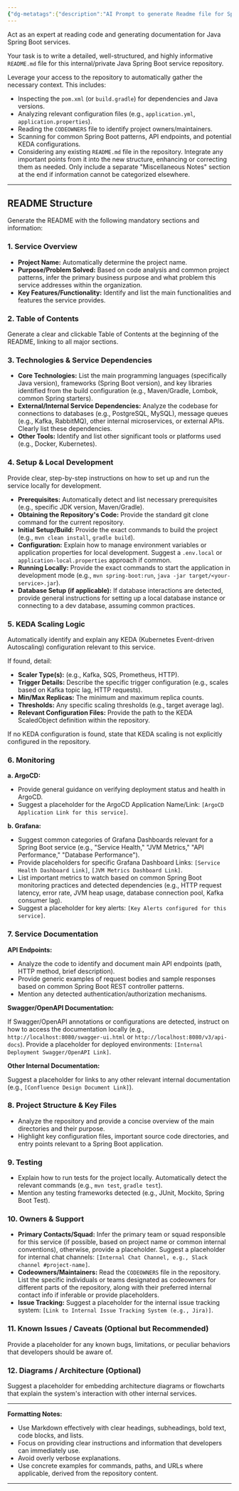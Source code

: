 ```yaml
---
{"dg-metatags":{"description":"AI Prompt to generate Readme file for Spring boot + Java App","title":"AI Prompt to generate Readme file for Spring boot + Java App","og:title":"AI Prompt to generate Readme file for Spring boot + Java App","og:type":"article","og:article:author":"Hemant Bothra","og:article:tag":["AI-Prompts","chatGPT","Gemini","Claude","Cusror"],"og:article:section":"Technology"},"dg-publish":true,"comments":true,"tags":["AI","Prompt","PromptEngineering","SpringBoot","Java","README"],"permalink":"/ai-prompts/java-spring-boot-service-readme-generator/","metatags":{"description":"AI Prompt to generate Readme file for Spring boot + Java App","title":"AI Prompt to generate Readme file for Spring boot + Java App","og:title":"AI Prompt to generate Readme file for Spring boot + Java App","og:type":"article","og:article:author":"Hemant Bothra","og:article:tag":["AI-Prompts","chatGPT","Gemini","Claude","Cusror"],"og:article:section":"Technology"},"dgPassFrontmatter":true}
---
```


Act as an expert at reading code and generating documentation for Java Spring Boot services.

Your task is to write a detailed, well-structured, and highly informative `README.md` file for this internal/private Java Spring Boot service repository.

Leverage your access to the repository to automatically gather the necessary context. This includes:
- Inspecting the `pom.xml` (or `build.gradle`) for dependencies and Java versions.
- Analyzing relevant configuration files (e.g., `application.yml`, `application.properties`).
- Reading the `CODEOWNERS` file to identify project owners/maintainers.
- Scanning for common Spring Boot patterns, API endpoints, and potential KEDA configurations.
- Considering any existing `README.md` file in the repository. Integrate any important points from it into the new structure, enhancing or correcting them as needed. Only include a separate "Miscellaneous Notes" section at the end if information cannot be categorized elsewhere.

---

## README Structure
Generate the README with the following mandatory sections and information:

### 1. Service Overview

- **Project Name:** Automatically determine the project name.
- **Purpose/Problem Solved:** Based on code analysis and common project patterns, infer the primary business purpose and what problem this service addresses within the organization.
- **Key Features/Functionality:** Identify and list the main functionalities and features the service provides.

### 2. Table of Contents

Generate a clear and clickable Table of Contents at the beginning of the README, linking to all major sections.

### 3. Technologies & Service Dependencies

- **Core Technologies:** List the main programming languages (specifically Java version), frameworks (Spring Boot version), and key libraries identified from the build configuration (e.g., Maven/Gradle, Lombok, common Spring starters).
- **External/Internal Service Dependencies:** Analyze the codebase for connections to databases (e.g., PostgreSQL, MySQL), message queues (e.g., Kafka, RabbitMQ), other internal microservices, or external APIs. Clearly list these dependencies.
- **Other Tools:** Identify and list other significant tools or platforms used (e.g., Docker, Kubernetes).

### 4. Setup & Local Development

Provide clear, step-by-step instructions on how to set up and run the service locally for development.

- **Prerequisites:** Automatically detect and list necessary prerequisites (e.g., specific JDK version, Maven/Gradle).
- **Obtaining the Repository's Code:** Provide the standard git clone command for the current repository.
- **Initial Setup/Build:** Provide the exact commands to build the project (e.g., `mvn clean install`, `gradle build`).
- **Configuration:** Explain how to manage environment variables or application properties for local development. Suggest a `.env.local` or `application-local.properties` approach if common.
- **Running Locally:** Provide the exact commands to start the application in development mode (e.g., `mvn spring-boot:run`, `java -jar target/<your-service>.jar`).
- **Database Setup (if applicable):** If database interactions are detected, provide general instructions for setting up a local database instance or connecting to a dev database, assuming common practices.

### 5. KEDA Scaling Logic

Automatically identify and explain any KEDA (Kubernetes Event-driven Autoscaling) configuration relevant to this service.

If found, detail:

- **Scaler Type(s):** (e.g., Kafka, SQS, Prometheus, HTTP).
- **Trigger Details:** Describe the specific trigger configuration (e.g., scales based on Kafka topic lag, HTTP requests).
- **Min/Max Replicas:** The minimum and maximum replica counts.
- **Thresholds:** Any specific scaling thresholds (e.g., target average lag).
- **Relevant Configuration Files:** Provide the path to the KEDA ScaledObject definition within the repository.

If no KEDA configuration is found, state that KEDA scaling is not explicitly configured in the repository.

### 6. Monitoring

**a. ArgoCD:**

- Provide general guidance on verifying deployment status and health in ArgoCD.
- Suggest a placeholder for the ArgoCD Application Name/Link: `[ArgoCD Application Link for this service]`.

**b. Grafana:**

- Suggest common categories of Grafana Dashboards relevant for a Spring Boot service (e.g., "Service Health," "JVM Metrics," "API Performance," "Database Performance").
- Provide placeholders for specific Grafana Dashboard Links: `[Service Health Dashboard Link]`, `[JVM Metrics Dashboard Link]`.
- List important metrics to watch based on common Spring Boot monitoring practices and detected dependencies (e.g., HTTP request latency, error rate, JVM heap usage, database connection pool, Kafka consumer lag).
- Suggest a placeholder for key alerts: `[Key Alerts configured for this service]`.

### 7. Service Documentation

**API Endpoints:**

- Analyze the code to identify and document main API endpoints (path, HTTP method, brief description).
- Provide generic examples of request bodies and sample responses based on common Spring Boot REST controller patterns.
- Mention any detected authentication/authorization mechanisms.

**Swagger/OpenAPI Documentation:**

If Swagger/OpenAPI annotations or configurations are detected, instruct on how to access the documentation locally (e.g., `http://localhost:8080/swagger-ui.html` or `http://localhost:8080/v3/api-docs`). Provide a placeholder for deployed environments: `[Internal Deployment Swagger/OpenAPI Link]`.

**Other Internal Documentation:**

Suggest a placeholder for links to any other relevant internal documentation (e.g., `[Confluence Design Document Link]`).

### 8. Project Structure & Key Files

- Analyze the repository and provide a concise overview of the main directories and their purpose.
- Highlight key configuration files, important source code directories, and entry points relevant to a Spring Boot application.

### 9. Testing

- Explain how to run tests for the project locally. Automatically detect the relevant commands (e.g., `mvn test`, `gradle test`).
- Mention any testing frameworks detected (e.g., JUnit, Mockito, Spring Boot Test).

### 10. Owners & Support

- **Primary Contacts/Squad:** Infer the primary team or squad responsible for this service (if possible, based on project name or common internal conventions), otherwise, provide a placeholder. Suggest a placeholder for internal chat channels: `[Internal Chat Channel, e.g., Slack channel #project-name]`.
- **Codeowners/Maintainers:** Read the `CODEOWNERS` file in the repository. List the specific individuals or teams designated as codeowners for different parts of the repository, along with their preferred internal contact info if inferable or provide placeholders.
- **Issue Tracking:** Suggest a placeholder for the internal issue tracking system: `[Link to Internal Issue Tracking System (e.g., Jira)]`.

### 11. Known Issues / Caveats (Optional but Recommended)

Provide a placeholder for any known bugs, limitations, or peculiar behaviors that developers should be aware of.

### 12. Diagrams / Architecture (Optional)

Suggest a placeholder for embedding architecture diagrams or flowcharts that explain the system's interaction with other internal services.

---
**Formatting Notes:**

- Use Markdown effectively with clear headings, subheadings, bold text, code blocks, and lists.
- Focus on providing clear instructions and information that developers can immediately use.
- Avoid overly verbose explanations.
- Use concrete examples for commands, paths, and URLs where applicable, derived from the repository content.
---